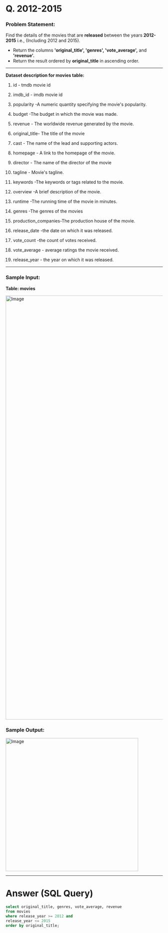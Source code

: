 # Q. 2012-2015

### Problem Statement:

Find the details of the movies that are **released** between the years **2012-2015** i.e., (Including 2012 and 2015).

  - Return the columns **'original_title', 'genres', 'vote_average',** and **'revenue'.**
  - Return the result ordered by **original_title** in ascending order.

---

**Dataset description for movies table:**

  1) id - tmdb movie id

  2) imdb_id - imdb movie id

  3) popularity -A numeric quantity specifying the movie's popularity.

  4) budget -The budget in which the movie was made.

  5) revenue - The worldwide revenue generated by the movie.

  6) original_title- The title of the movie

  7) cast - The name of the lead and supporting actors.

  8) homepage - A link to the homepage of the movie.

  9) director - The name of the director of the movie

  10) tagline - Movie's tagline.

  11) keywords -The keywords or tags related to the movie.

  12) overview -A brief description of the movie.

  13) runtime -The running time of the movie in minutes.

  14) genres -The genres of the movies

  15) production_companies-The production house of the movie.

  16) release_date -the date on which it was released.

  17) vote_count -the count of votes received.

  18) vote_average - average ratings the movie received.

  19) release_year - the year on which it was released.

---

### Sample Input:

**Table: movies**

<img width="1354" alt="Image" src="https://github.com/user-attachments/assets/3a371b69-4ab8-4089-b5af-d86c08a57c4b" />


### Sample Output:

<img width="425" alt="Image" src="https://github.com/user-attachments/assets/a8e6e25d-b207-46ae-a702-0d80ca26991a" />

---

# Answer (SQL Query)

```sql
select original_title, genres, vote_average, revenue 
from movies 
where release_year >= 2012 and 
release_year <= 2015
order by original_title;
